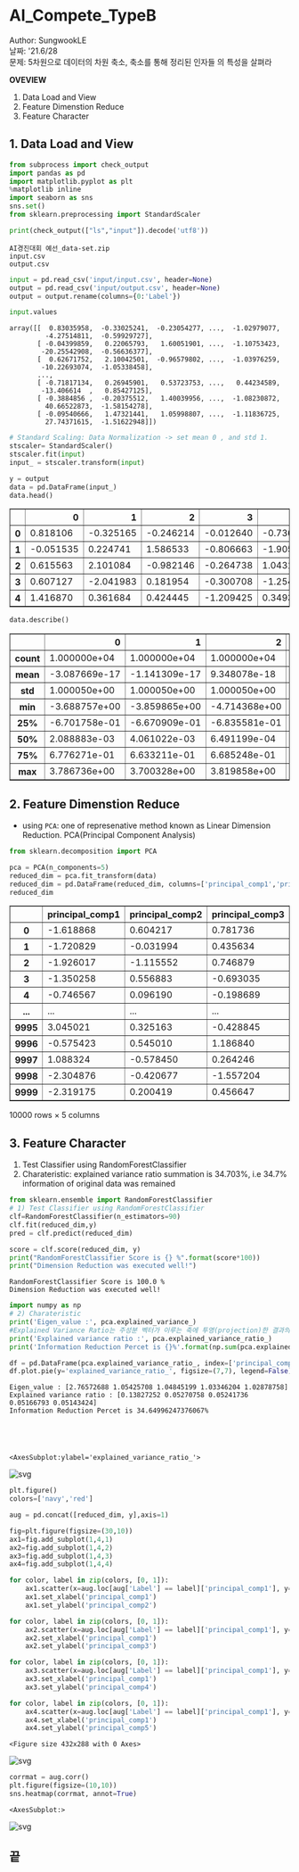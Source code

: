 # AI_Compete_TypeB  
Author: SungwookLE  
날짜: '21.6/28    
문제: 5차원으로 데이터의 차원 축소, 축소를 통해 정리된 인자들 의 특성을 살펴라    

**OVEVIEW**  
1. Data Load and View  
2. Feature Dimenstion Reduce  
3. Feature Character    

## 1. Data Load and View


```python
from subprocess import check_output
import pandas as pd
import matplotlib.pyplot as plt
%matplotlib inline
import seaborn as sns
sns.set()
from sklearn.preprocessing import StandardScaler

print(check_output(["ls","input"]).decode('utf8'))
```

    AI경진대회 예선_data-set.zip
    input.csv
    output.csv
    



```python
input = pd.read_csv('input/input.csv', header=None)
output = pd.read_csv('input/output.csv', header=None)
output = output.rename(columns={0:'Label'})
```


```python
input.values
```




    array([[  0.83035958,  -0.33025241,  -0.23054277, ...,  -1.02979077,
             -4.27514811,  -0.59929727],
           [ -0.04399859,   0.22065793,   1.60051901, ...,  -1.10753423,
            -20.25542908,  -0.56636377],
           [  0.62671752,   2.10042501,  -0.96579802, ...,  -1.03976259,
            -10.22693074,  -1.05338458],
           ...,
           [ -0.71817134,   0.26945901,   0.53723753, ...,   0.44234589,
            -13.406614  ,   0.85427125],
           [ -0.3884856 ,  -0.20375512,   1.40039956, ...,  -1.08230872,
             40.66522873,  -1.58154278],
           [ -0.09540666,   1.47321441,   1.05998807, ...,  -1.11836725,
             27.74371615,  -1.51622948]])




```python
# Standard Scaling: Data Normalization -> set mean 0 , and std 1.
stscaler= StandardScaler()
stscaler.fit(input)
input_ = stscaler.transform(input)

y = output
data = pd.DataFrame(input_)
data.head()
```




<div>
<style scoped>
    .dataframe tbody tr th:only-of-type {
        vertical-align: middle;
    }

    .dataframe tbody tr th {
        vertical-align: top;
    }

    .dataframe thead th {
        text-align: right;
    }
</style>
<table border="1" class="dataframe">
  <thead>
    <tr style="text-align: right;">
      <th></th>
      <th>0</th>
      <th>1</th>
      <th>2</th>
      <th>3</th>
      <th>4</th>
      <th>5</th>
      <th>6</th>
      <th>7</th>
      <th>8</th>
      <th>9</th>
      <th>10</th>
      <th>11</th>
      <th>12</th>
      <th>13</th>
      <th>14</th>
      <th>15</th>
      <th>16</th>
      <th>17</th>
      <th>18</th>
      <th>19</th>
    </tr>
  </thead>
  <tbody>
    <tr>
      <th>0</th>
      <td>0.818106</td>
      <td>-0.325165</td>
      <td>-0.246214</td>
      <td>-0.012640</td>
      <td>-0.736274</td>
      <td>1.205771</td>
      <td>-1.074941</td>
      <td>0.554851</td>
      <td>1.166372</td>
      <td>0.445609</td>
      <td>1.065898</td>
      <td>0.114682</td>
      <td>-0.506004</td>
      <td>0.006854</td>
      <td>1.423487</td>
      <td>-0.674604</td>
      <td>0.299847</td>
      <td>-1.193585</td>
      <td>-0.215506</td>
      <td>-0.523844</td>
    </tr>
    <tr>
      <th>1</th>
      <td>-0.051535</td>
      <td>0.224741</td>
      <td>1.586533</td>
      <td>-0.806663</td>
      <td>-1.905261</td>
      <td>-1.428647</td>
      <td>-1.138761</td>
      <td>-0.189653</td>
      <td>1.009079</td>
      <td>1.932479</td>
      <td>0.060460</td>
      <td>1.766632</td>
      <td>1.395304</td>
      <td>-0.959874</td>
      <td>0.196900</td>
      <td>-0.570431</td>
      <td>0.004655</td>
      <td>-1.283734</td>
      <td>-1.005080</td>
      <td>-0.494709</td>
    </tr>
    <tr>
      <th>2</th>
      <td>0.615563</td>
      <td>2.101084</td>
      <td>-0.982146</td>
      <td>-0.264738</td>
      <td>1.043126</td>
      <td>2.171876</td>
      <td>-1.185627</td>
      <td>0.103988</td>
      <td>0.612144</td>
      <td>-0.328839</td>
      <td>0.849970</td>
      <td>-0.459181</td>
      <td>-1.007995</td>
      <td>1.222779</td>
      <td>-0.832886</td>
      <td>0.692303</td>
      <td>-1.271343</td>
      <td>-1.205148</td>
      <td>-0.509579</td>
      <td>-0.925548</td>
    </tr>
    <tr>
      <th>3</th>
      <td>0.607127</td>
      <td>-2.041983</td>
      <td>0.181954</td>
      <td>-0.300708</td>
      <td>-1.254648</td>
      <td>-2.385617</td>
      <td>-0.814498</td>
      <td>-0.312310</td>
      <td>1.381110</td>
      <td>-0.885105</td>
      <td>-0.578846</td>
      <td>-0.599110</td>
      <td>0.880172</td>
      <td>-1.801167</td>
      <td>0.113969</td>
      <td>0.472810</td>
      <td>-0.432572</td>
      <td>-0.787749</td>
      <td>1.030029</td>
      <td>-0.761267</td>
    </tr>
    <tr>
      <th>4</th>
      <td>1.416870</td>
      <td>0.361684</td>
      <td>0.424445</td>
      <td>-1.209425</td>
      <td>0.349353</td>
      <td>-0.397125</td>
      <td>-0.460240</td>
      <td>0.267333</td>
      <td>-1.291405</td>
      <td>1.225944</td>
      <td>1.432778</td>
      <td>0.157923</td>
      <td>-0.985794</td>
      <td>0.625482</td>
      <td>-0.446556</td>
      <td>-2.052565</td>
      <td>-0.418550</td>
      <td>-0.468195</td>
      <td>1.015300</td>
      <td>-0.358104</td>
    </tr>
  </tbody>
</table>
</div>




```python
data.describe()
```




<div>
<style scoped>
    .dataframe tbody tr th:only-of-type {
        vertical-align: middle;
    }

    .dataframe tbody tr th {
        vertical-align: top;
    }

    .dataframe thead th {
        text-align: right;
    }
</style>
<table border="1" class="dataframe">
  <thead>
    <tr style="text-align: right;">
      <th></th>
      <th>0</th>
      <th>1</th>
      <th>2</th>
      <th>3</th>
      <th>4</th>
      <th>5</th>
      <th>6</th>
      <th>7</th>
      <th>8</th>
      <th>9</th>
      <th>10</th>
      <th>11</th>
      <th>12</th>
      <th>13</th>
      <th>14</th>
      <th>15</th>
      <th>16</th>
      <th>17</th>
      <th>18</th>
      <th>19</th>
    </tr>
  </thead>
  <tbody>
    <tr>
      <th>count</th>
      <td>1.000000e+04</td>
      <td>1.000000e+04</td>
      <td>1.000000e+04</td>
      <td>1.000000e+04</td>
      <td>1.000000e+04</td>
      <td>1.000000e+04</td>
      <td>1.000000e+04</td>
      <td>1.000000e+04</td>
      <td>1.000000e+04</td>
      <td>1.000000e+04</td>
      <td>1.000000e+04</td>
      <td>1.000000e+04</td>
      <td>1.000000e+04</td>
      <td>1.000000e+04</td>
      <td>1.000000e+04</td>
      <td>1.000000e+04</td>
      <td>1.000000e+04</td>
      <td>1.000000e+04</td>
      <td>1.000000e+04</td>
      <td>1.000000e+04</td>
    </tr>
    <tr>
      <th>mean</th>
      <td>-3.087669e-17</td>
      <td>-1.141309e-17</td>
      <td>9.348078e-18</td>
      <td>-5.060535e-17</td>
      <td>3.215206e-17</td>
      <td>3.910205e-17</td>
      <td>-1.594280e-17</td>
      <td>-4.818368e-18</td>
      <td>6.561418e-18</td>
      <td>2.553513e-17</td>
      <td>7.327472e-19</td>
      <td>-2.753353e-18</td>
      <td>-3.052072e-18</td>
      <td>-3.863576e-18</td>
      <td>-3.530856e-17</td>
      <td>-3.313044e-17</td>
      <td>3.850253e-17</td>
      <td>1.809664e-17</td>
      <td>-4.207745e-17</td>
      <td>4.478640e-17</td>
    </tr>
    <tr>
      <th>std</th>
      <td>1.000050e+00</td>
      <td>1.000050e+00</td>
      <td>1.000050e+00</td>
      <td>1.000050e+00</td>
      <td>1.000050e+00</td>
      <td>1.000050e+00</td>
      <td>1.000050e+00</td>
      <td>1.000050e+00</td>
      <td>1.000050e+00</td>
      <td>1.000050e+00</td>
      <td>1.000050e+00</td>
      <td>1.000050e+00</td>
      <td>1.000050e+00</td>
      <td>1.000050e+00</td>
      <td>1.000050e+00</td>
      <td>1.000050e+00</td>
      <td>1.000050e+00</td>
      <td>1.000050e+00</td>
      <td>1.000050e+00</td>
      <td>1.000050e+00</td>
    </tr>
    <tr>
      <th>min</th>
      <td>-3.688757e+00</td>
      <td>-3.859865e+00</td>
      <td>-4.714368e+00</td>
      <td>-3.885379e+00</td>
      <td>-3.629213e+00</td>
      <td>-3.770522e+00</td>
      <td>-1.870203e+00</td>
      <td>-3.621609e+00</td>
      <td>-3.600433e+00</td>
      <td>-3.997427e+00</td>
      <td>-3.868648e+00</td>
      <td>-3.610129e+00</td>
      <td>-3.593709e+00</td>
      <td>-3.621035e+00</td>
      <td>-3.912132e+00</td>
      <td>-3.924080e+00</td>
      <td>-3.670515e+00</td>
      <td>-1.952642e+00</td>
      <td>-3.565266e+00</td>
      <td>-2.146557e+00</td>
    </tr>
    <tr>
      <th>25%</th>
      <td>-6.701758e-01</td>
      <td>-6.670909e-01</td>
      <td>-6.835581e-01</td>
      <td>-6.800196e-01</td>
      <td>-6.682490e-01</td>
      <td>-6.670017e-01</td>
      <td>-9.264151e-01</td>
      <td>-6.859074e-01</td>
      <td>-6.698788e-01</td>
      <td>-6.765303e-01</td>
      <td>-6.758763e-01</td>
      <td>-6.712561e-01</td>
      <td>-6.837196e-01</td>
      <td>-6.817490e-01</td>
      <td>-6.791238e-01</td>
      <td>-6.738840e-01</td>
      <td>-6.684718e-01</td>
      <td>-9.895199e-01</td>
      <td>-6.780318e-01</td>
      <td>-8.897937e-01</td>
    </tr>
    <tr>
      <th>50%</th>
      <td>2.088883e-03</td>
      <td>4.061022e-03</td>
      <td>6.491199e-04</td>
      <td>3.440946e-03</td>
      <td>-3.559668e-03</td>
      <td>6.739244e-03</td>
      <td>2.121647e-03</td>
      <td>-1.018180e-02</td>
      <td>8.129254e-04</td>
      <td>1.343290e-02</td>
      <td>-6.378701e-03</td>
      <td>-1.497902e-03</td>
      <td>1.165557e-03</td>
      <td>9.576464e-03</td>
      <td>8.139716e-03</td>
      <td>-6.609107e-03</td>
      <td>-8.836017e-03</td>
      <td>5.153569e-02</td>
      <td>-2.638754e-03</td>
      <td>-1.884091e-01</td>
    </tr>
    <tr>
      <th>75%</th>
      <td>6.776271e-01</td>
      <td>6.633211e-01</td>
      <td>6.685248e-01</td>
      <td>6.733688e-01</td>
      <td>6.826127e-01</td>
      <td>6.669742e-01</td>
      <td>6.198403e-01</td>
      <td>6.767314e-01</td>
      <td>6.737767e-01</td>
      <td>6.555822e-01</td>
      <td>6.713280e-01</td>
      <td>6.741036e-01</td>
      <td>6.808373e-01</td>
      <td>6.771723e-01</td>
      <td>6.740690e-01</td>
      <td>6.795435e-01</td>
      <td>6.981673e-01</td>
      <td>5.261333e-01</td>
      <td>6.744299e-01</td>
      <td>8.889074e-01</td>
    </tr>
    <tr>
      <th>max</th>
      <td>3.786736e+00</td>
      <td>3.700328e+00</td>
      <td>3.819858e+00</td>
      <td>3.731669e+00</td>
      <td>3.686054e+00</td>
      <td>3.725068e+00</td>
      <td>3.512268e+00</td>
      <td>3.896716e+00</td>
      <td>3.842502e+00</td>
      <td>4.236235e+00</td>
      <td>3.556807e+00</td>
      <td>3.783354e+00</td>
      <td>3.717151e+00</td>
      <td>3.382842e+00</td>
      <td>3.849388e+00</td>
      <td>3.861931e+00</td>
      <td>3.529508e+00</td>
      <td>3.719336e+00</td>
      <td>3.887281e+00</td>
      <td>3.033482e+00</td>
    </tr>
  </tbody>
</table>
</div>



## 2. Feature Dimenstion Reduce
- using `PCA`: one of represenative method known as Linear Dimension Reduction. PCA(Principal Component Analysis)


```python
from sklearn.decomposition import PCA

pca = PCA(n_components=5)
reduced_dim = pca.fit_transform(data)
reduced_dim = pd.DataFrame(reduced_dim, columns=['principal_comp1','principal_comp2','principal_comp3','principal_comp4','principal_comp5'])
reduced_dim
```




<div>
<style scoped>
    .dataframe tbody tr th:only-of-type {
        vertical-align: middle;
    }

    .dataframe tbody tr th {
        vertical-align: top;
    }

    .dataframe thead th {
        text-align: right;
    }
</style>
<table border="1" class="dataframe">
  <thead>
    <tr style="text-align: right;">
      <th></th>
      <th>principal_comp1</th>
      <th>principal_comp2</th>
      <th>principal_comp3</th>
      <th>principal_comp4</th>
      <th>principal_comp5</th>
    </tr>
  </thead>
  <tbody>
    <tr>
      <th>0</th>
      <td>-1.618868</td>
      <td>0.604217</td>
      <td>0.781736</td>
      <td>-0.547131</td>
      <td>-0.846699</td>
    </tr>
    <tr>
      <th>1</th>
      <td>-1.720829</td>
      <td>-0.031994</td>
      <td>0.435634</td>
      <td>-2.228988</td>
      <td>0.958939</td>
    </tr>
    <tr>
      <th>2</th>
      <td>-1.926017</td>
      <td>-1.115552</td>
      <td>0.746879</td>
      <td>2.104426</td>
      <td>-1.363396</td>
    </tr>
    <tr>
      <th>3</th>
      <td>-1.350258</td>
      <td>0.556883</td>
      <td>-0.693035</td>
      <td>-2.326694</td>
      <td>1.298485</td>
    </tr>
    <tr>
      <th>4</th>
      <td>-0.746567</td>
      <td>0.096190</td>
      <td>-0.198689</td>
      <td>1.189678</td>
      <td>-1.028490</td>
    </tr>
    <tr>
      <th>...</th>
      <td>...</td>
      <td>...</td>
      <td>...</td>
      <td>...</td>
      <td>...</td>
    </tr>
    <tr>
      <th>9995</th>
      <td>3.045021</td>
      <td>0.325163</td>
      <td>-0.428845</td>
      <td>1.365473</td>
      <td>-1.105546</td>
    </tr>
    <tr>
      <th>9996</th>
      <td>-0.575423</td>
      <td>0.545010</td>
      <td>1.186840</td>
      <td>0.204053</td>
      <td>-0.563458</td>
    </tr>
    <tr>
      <th>9997</th>
      <td>1.088324</td>
      <td>-0.578450</td>
      <td>0.264246</td>
      <td>-0.760159</td>
      <td>-0.259600</td>
    </tr>
    <tr>
      <th>9998</th>
      <td>-2.304876</td>
      <td>-0.420677</td>
      <td>-1.557204</td>
      <td>1.736730</td>
      <td>1.008181</td>
    </tr>
    <tr>
      <th>9999</th>
      <td>-2.319175</td>
      <td>0.200419</td>
      <td>0.456647</td>
      <td>0.820593</td>
      <td>-0.812472</td>
    </tr>
  </tbody>
</table>
<p>10000 rows × 5 columns</p>
</div>



## 3. Feature Character
1) Test Classifier using RandomForestClassifier   
2) Charateristic: explained variance ratio summation is 34.703%, i.e 34.7% information of original data was remained


```python
from sklearn.ensemble import RandomForestClassifier
# 1) Test Classifier using RandomForestClassifier 
clf=RandomForestClassifier(n_estimators=90)
clf.fit(reduced_dim,y)
pred = clf.predict(reduced_dim)

score = clf.score(reduced_dim, y)
print("RandomForestClassifier Score is {} %".format(score*100))
print("Dimension Reduction was executed well!")

```

    RandomForestClassifier Score is 100.0 %
    Dimension Reduction was executed well!



```python
import numpy as np
# 2) Charateristic
print('Eigen_value :', pca.explained_variance_)
#Explained Variance Ratio는 주성분 벡터가 이루는 축에 투영(projection)한 결과의 분산의 비율을 말하며, 각 eigenvalue의 비율과 같은 의미
print('Explained variance ratio :', pca.explained_variance_ratio_) 
print('Information Reduction Percet is {}%'.format(np.sum(pca.explained_variance_ratio_)*100))

df = pd.DataFrame(pca.explained_variance_ratio_, index=['principal_comp1','principal_comp2','principal_comp3','principal_comp4','principal_comp5'], columns=['explained_variance_ratio_'])
df.plot.pie(y='explained_variance_ratio_', figsize=(7,7), legend=False)
```

    Eigen_value : [2.76572688 1.05425708 1.04845199 1.03346204 1.02878758]
    Explained variance ratio : [0.13827252 0.05270758 0.05241736 0.05166793 0.05143424]
    Information Reduction Percet is 34.64996247376067%





    <AxesSubplot:ylabel='explained_variance_ratio_'>




    
![svg](AI_Compete_TypeB_files/AI_Compete_TypeB_10_2.svg)
    



```python
plt.figure()
colors=['navy','red']

aug = pd.concat([reduced_dim, y],axis=1)

fig=plt.figure(figsize=(30,10))
ax1=fig.add_subplot(1,4,1)
ax2=fig.add_subplot(1,4,2)
ax3=fig.add_subplot(1,4,3)
ax4=fig.add_subplot(1,4,4)

for color, label in zip(colors, [0, 1]):
    ax1.scatter(x=aug.loc[aug['Label'] == label]['principal_comp1'], y=aug.loc[aug['Label'] == label]['principal_comp2'], c=color,  s=1, alpha=0.9, label=str(label))
    ax1.set_xlabel('principal_comp1')
    ax1.set_ylabel('principal_comp2')

for color, label in zip(colors, [0, 1]):
    ax2.scatter(x=aug.loc[aug['Label'] == label]['principal_comp1'], y=aug.loc[aug['Label'] == label]['principal_comp3'], c=color,  s=1, alpha=0.9)
    ax2.set_xlabel('principal_comp1')
    ax2.set_ylabel('principal_comp3')

for color, label in zip(colors, [0, 1]):
    ax3.scatter(x=aug.loc[aug['Label'] == label]['principal_comp1'], y=aug.loc[aug['Label'] == label]['principal_comp4'], c=color,  s=1, alpha=0.9)
    ax3.set_xlabel('principal_comp1')
    ax3.set_ylabel('principal_comp4')

for color, label in zip(colors, [0, 1]):
    ax4.scatter(x=aug.loc[aug['Label'] == label]['principal_comp1'], y=aug.loc[aug['Label'] == label]['principal_comp5'], c=color,  s=1, alpha=0.9)
    ax4.set_xlabel('principal_comp1')
    ax4.set_ylabel('principal_comp5')

```


    <Figure size 432x288 with 0 Axes>



    
![svg](AI_Compete_TypeB_files/AI_Compete_TypeB_11_1.svg)
    



```python
corrmat = aug.corr()
plt.figure(figsize=(10,10))
sns.heatmap(corrmat, annot=True)
```




    <AxesSubplot:>




    
![svg](AI_Compete_TypeB_files/AI_Compete_TypeB_12_1.svg)
    


## 끝


```python

```
